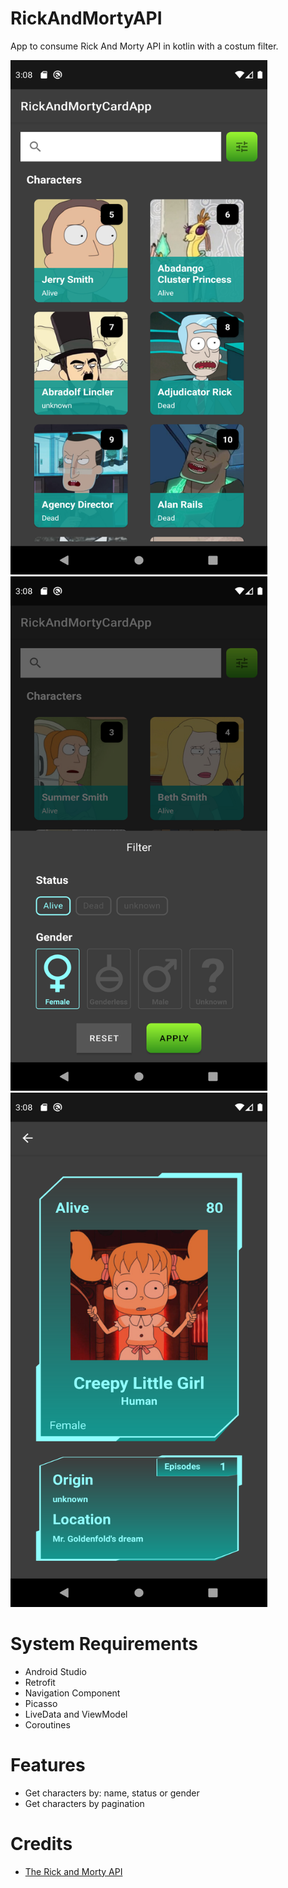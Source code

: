 

# RickAndMortyAPI

App to consume Rick And Morty API in kotlin with a costum filter.


<p align"center">
<img src="arts/list_fragment.png" width="411" height="823" />
<img src="arts/filter_fragment.png" width="411" height="823" />
<img src="arts/details_fragment.png" width="411" height="823" />
</p>

# System Requirements

- Android Studio
- Retrofit
- Navigation Component
- Picasso
- LiveData and ViewModel 
- Coroutines

# Features

- Get characters by: name, status or gender
- Get characters by pagination

# Credits
- [The Rick and Morty API](https://rickandmortyapi.com/)
